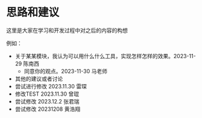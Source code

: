 # 思路和建议

这里是大家在学习和开发过程中对之后的内容的构想

例如：

- 关于某某模块，我认为可以用什么什么工具，实现怎样怎样的效果。2023-11-29 陈南西
    - 同意你的观点。2023-11-30 马老师
- 其他的建议或者讨论
- 尝试进行修改 2023.11.30 雷琛
- 修改TEST   2023.11.30 曾琨
- 尝试修改 2023.12.2 张君瑞
- 尝试修改 20231208 黄浩翔

